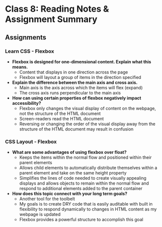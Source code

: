 # Class 8: Reading Notes & Assignment Summary

## Assignments

### Learn CSS - Flexbox

* **Flexbox is designed for one-dimensional content. Explain what this means.**
  * Content that displays in one direction across the page
  * Flexbox will layout a group of items in the direction specified
* **Explain the difference between the main axis and cross axis.**
  * Main axis is the axis across which the items will flex (expand)
  * The cross axis runs perpendicular to the main axis
* **How can using certain properties of flexbox negatively impact accessibility?**
  * Flexbox only changes the visual display of content on the webpage, not the structure of the HTML document
  * Screen-readers read the HTML document
  * Reversing or changing the order of the visual display away from the structure of the HTML document may result in confusion

### CSS Layout - Flexbox

* **What are some advantages of using flexbox over float?**
  * Keeps the items within the normal flow and positioned within their parent elements
  * Allows child elements to automatically distribute themselves within a parent element and take on the same height property
  * Simplifies the lines of code needed to create visually appealing displays and allows objects to remain within the normal flow and respond to additional elements added to the parent container
* **How does this topic connect with your long term goals?**
  * Another tool for the toolbelt
  * My goals is to create DRY code that is easily auditable with built in flexibility to respond dynamically to changes in HTML content as my webpage is updated
  * Flexbox provides a powerful structure to accomplish this goal
